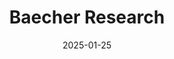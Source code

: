 ---
title: "Baecher Research"
type: landing
date: 2025-01-25
draft: false

sections:
  - block: hero
    content:
      title: "Baecher research: QμΣst "
      #title: Baecher research
      text: '<span class="text-xl">*quantitative ecology in space and time*</span>'
      #text: "<img src='media/badge_kentucki.png' alt='description' class='inline h-20 w-20'>                  "
      primary_action:
        text: Download CV
        url: https://drive.google.com/uc?export=download&id=1zADCDlIiJlx1vXKQ6NdMLwTZm7E6sS29
        #icon: sparkles
      secondary_action:
        text: See publications
        url: https://www.alexbaecher.com/publication/
      announcement:
        text: "🚨 **New preprint**:"
        link:
          text: "Baecher et al. (2025) Science of the Total Environment"
          url: https://ecoevorxiv.org/repository/view/9228/
      advanced:
        css_style: "text-align: left;"
    design:
      background:
        image:
          filename: log_alt.jpg
          filters:
            brightness: 0.5
          size: cover
          position: center
          parallax: true
          text_color_light: true

  - block: resume-biography
    content:
      username: admin
      # To link to a file, upload it to your `static/uploads/` folder
      #button:
        #url: https://drive.google.com/file/d/1zADCDlIiJlx1vXKQ6NdMLwTZm7E6sS29/view?usp=sharing
    design:
        #filename: 'log_cropped.jpg'
      biography:
        style: ''

  - block: markdown
    content:
      title: "Education"
      text: |
        **Ph.D., Interdisciplinary Ecology** | University of Florida (2024)

        **M.Sc., Biology** | Eastern Kentucky University (2017)

        **B.Sc., Biology** | University of Arkansas (2014)

  - block: experience
    content:
      username: admin
    design:
      date_format: 'January 2006'

  - block: collection
    content:
      title: "Research" 
      count: 5
      filters:
        folders:
          - project
    design:
      view: card
      columns: 2

  - block: collection
    content:
      title: "Publications (since 2024)"
      count: 6
      archive:
        enable: true
        text: "See all publications"
        link: publication/
      filters:
        folders:
          - publication
    design:
      view: citation
      columns: 2

  - block: collection
    content:
      title: "Recent Talks"
      count: 5
      archive:
        enable: true
        text: "See all talks"
        link: post/
      filters:
        folders:
          - talk
    design:
      view: card
      columns: 2

  - block: collection
    content:
      title: "R sandbox: 📊 Coding Tutorials"
      subtitle: "Data science tutorials and R programming guides"
      count: 6
      archive:
        enable: true
        text: "See all tutorials →"
        link: "post/"
      filters:
        folders:
          - post
    design:
      view: card
      columns: 2

  - block: markdown
    content:
      title: "Teaching & Mentoring"
      text: |

        Whether in a classroom or lab, teaching must be student-centered, holistic, and equitable. By  fostering a supportive, engaging environment and recognizing all of students’ needs  (educational, emotional, and biological), I empower students to demonstrate mastery or seek additional support as needed—an approach known to increase success and enhance well-being.

        ## Teaching Philosophy

        <div class="grid grid-cols-1 md:grid-cols-2 gap-6">
          <div>
            <h3>Teaching Philosophy: </h3>
            <p> 
        I employ the following evidence-based strategies: 

         - inquiry-based learning through real-world problem-solving

         - hands-on, experiential activities

         - active learning exercises (e.g., case studies and debates)

         </p>
        </div>
          <div>
            <h3>Mentoring Philosophy:</h3>
            <p>
         I prioritize three key practices:

         - regular check-ins to align students’ academic progress with their personal goals and well-being

         - fostering independent problem-solving by giving students space to explore, make mistakes, and reflect

         - encouraging external mentorship, whether within the lab (through peer or cascade mentoring) or from additional faculty mentors

         </p>
        </div>
        </div>

         ## Student Outcomes
        My students have gone on to pursue careers in:
        - **Career progression:** 7 students now in MS (5) and PhD (2) programs and credit my mentorship in shaping their career trajectory
        - **Academic output:** 11 conference presentations, 1 undergraduate thesis, and 4 peer-reviewed publications

        ## Courses taught

        ### **Environmental Science** | University of Florida
        *Senior-level course | 2022 -- 2024*
        
        A course covering population ecology, habitat management, and conservation strategies for wildlife species. Students learn to apply quantitative methods to real conservation problems.
        
        - **Topics**: Environmental monitoring, data collection, modeling, technical speaking and writing
        - **Methods**: R programming, GIS analysis, field techniques
        - **Enrollment**: 25 students
        
        [Course Materials](#) | [Syllabus (PDF)](#) | [R Tutorials](#)

        ### **Landscape Connectivity Modeling** | Graduate Workshop
        *Intensive 3-day workshop | Spring 2024*
        
        Hands-on workshop teaching cutting-edge methods for modeling animal movement and landscape connectivity using circuit theory and spatial absorbing Markov chains.
        
        - **Software**: R, Circuitscape, SAMC package
        - **Participants**: 40 researchers from 15 institutions
        - **Focus**: Theory, implementation, and interpretation
        
        [Workshop Materials](https://github.com/your-repo) | [Video Lectures](#) | [Practice Datasets](#)

        ## Select Guest Lectures & Workshops

        - **Salamander Conservation in the Southeastern USA** - University of Florida (Spring 2020)
        - **Grassland Herpetofauna Restoration Ecology** - University of Florida (Spring 2020) 
        - **Landscape Connectivity Principles** - University of Florida (Spring 2020)
        - **Expert Elicitation for Invasive Species Management** - IALE Conference (2023)
        - **SAMC Connectivity Modeling** - Species on the Move Conference (2023)

        *Interested in collaborating on teaching or need guest lectures? [Get in touch!](mailto:jbaecher@gmail.com)*
    design:
      columns: '1'
      spacing:
        padding: ["40px", "0", "40px", "0"]
      background:
        color: ''
        text_color_light: false
---